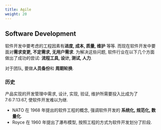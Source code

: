 ```yaml
---
title: Agile
weight: 20
---
```


## Software Development

软件开发中要考虑的工程因素有**进度, 成本, 质量, 维护** 等等. 而现在软件开发中要面对**需求变更, 不定需求, 无用户需求**. 为解决这些问题, 软件行业在以下几个方面做出了成功的尝试: **流程工具, 设计, 测试, 人力**.

对于团队, 要做**人员备份**和 **周期轮换**.

### 历史
产品实现的开发管理中需求, 设计, 实现, 验证, 维护所需要投入比成为了 7:6:7:13:67, 使软件开发难以为继. 

- NATO 在 1968 年提出的软件工程的概念, 强调软件开发的 **系统化, 规范化, 数量化**.
- Royce 在 1960 年提出了瀑布模型, 按照工程的方式为软件开发划分了阶段.

